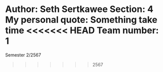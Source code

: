 Author: Seth Sertkawee
Section: 4
My personal quote: Something take time
<<<<<<< HEAD
Team number: 1
=======
Semester 2/2567
>>>>>>> 2567
